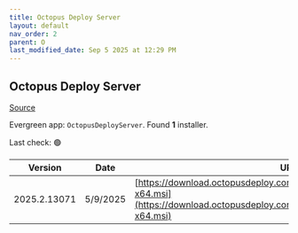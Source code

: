```yaml
---
title: Octopus Deploy Server
layout: default
nav_order: 2
parent: O
last_modified_date: Sep 5 2025 at 12:29 PM
---
```


## Octopus Deploy Server

[Source](https://octopus.com/)

Evergreen app: `OctopusDeployServer`. Found **1** installer.

Last check: 🟢

| Version      | Date     | URI                                                                                                                                                |
| ------------ | -------- | -------------------------------------------------------------------------------------------------------------------------------------------------- |
| 2025.2.13071 | 5/9/2025 | [https://download.octopusdeploy.com/octopus/Octopus.2025.2.13071-x64.msi](https://download.octopusdeploy.com/octopus/Octopus.2025.2.13071-x64.msi) |
